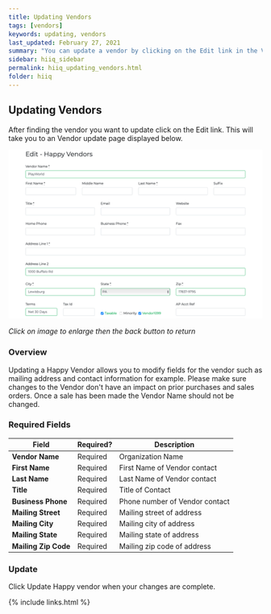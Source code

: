 ```yaml
---
title: Updating Vendors
tags: [vendors]
keywords: updating, vendors
last_updated: February 27, 2021
summary: "You can update a vendor by clicking on the Edit link in the Vendor Search Results"
sidebar: hiiq_sidebar
permalink: hiiq_updating_vendors.html
folder: hiiq
---
```


## Updating Vendors
After finding the vendor you want to update click on the Edit link. This will take you to an Vendor update page displayed below.

<a rel="noopener" href="images/vendor_update_screen.png"><img src="images/vendor_update_screen.png" class="img-responsive img-hover"></a>

*Click on image to enlarge then the back button to return*

### Overview

Updating a Happy Vendor allows you to modify fields for the vendor such as mailing address and contact information for example. Please make sure changes to the Vendor don't have an impact on prior purchases and sales orders. Once a sale has been made the Vendor Name should not be changed.


### Required Fields

| Field | Required? | Description |
|-------------|-------------|-------------|
| **Vendor Name** | Required | Organization Name |
| **First Name** | Required | First Name of Vendor contact |
| **Last Name** | Required | Last Name of Vendor contact | 
| **Title** | Required |  Title of Contact |
| **Business Phone**| Required | Phone number of Vendor contact |
| **Mailing Street** | Required | Mailing street of address |
| **Mailing City** | Required | Mailing city  of address |
| **Mailing State** | Required | Mailing state of address |
| **Mailing Zip Code** | Required |Mailing zip code of address |



### Update

Click Update Happy vendor when your changes are complete.

{% include links.html %}
